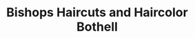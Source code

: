 ---
title: "Bishops Haircuts and Haircolor Bothell"
url: /bothell/bishops-haircuts-and-haircolor-bothell/
shop: hairdresser
---